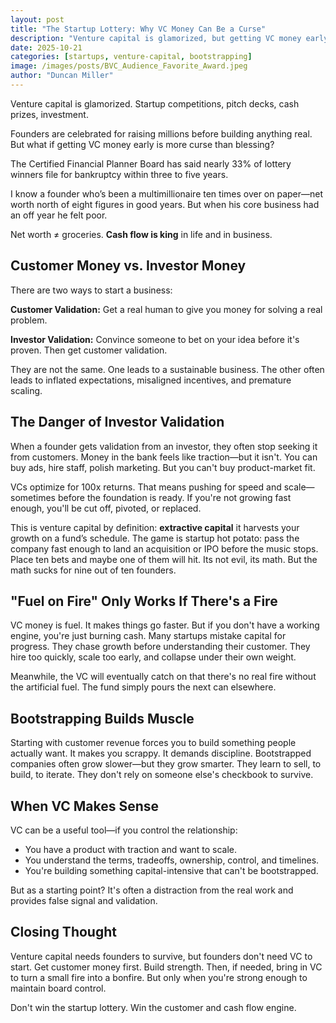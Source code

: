 ```yaml
---
layout: post
title: "The Startup Lottery: Why VC Money Can Be a Curse"
description: "Venture capital is glamorized, but getting VC money early is often more curse than blessing. Here's why customer validation beats investor validation every time."
date: 2025-10-21
categories: [startups, venture-capital, bootstrapping]
image: /images/posts/BVC_Audience_Favorite_Award.jpeg
author: "Duncan Miller"
---
```


Venture capital is glamorized. Startup competitions, pitch decks, cash prizes, investment.

Founders are celebrated for raising millions before building anything real. But what if getting VC money early is more curse than blessing?

The Certified Financial Planner Board has said nearly 33% of lottery winners file for bankruptcy within three to five years.

I know a founder who’s been a multimillionaire ten times over on paper—net worth north of eight figures in good years. But when his core business had an off year he felt poor.

Net worth ≠ groceries. **Cash flow is king** in life and in business.

## Customer Money vs. Investor Money

There are two ways to start a business:

**Customer Validation:** Get a real human to give you money for solving a real problem.

**Investor Validation:** Convince someone to bet on your idea before it's proven. Then get customer validation.

They are not the same. One leads to a sustainable business. The other often leads to inflated expectations, misaligned incentives, and premature scaling.

## The Danger of Investor Validation

When a founder gets validation from an investor, they often stop seeking it from customers. Money in the bank feels like traction—but it isn't. You can buy ads, hire staff, polish marketing. But you can't buy product-market fit.

VCs optimize for 100x returns. That means pushing for speed and scale—sometimes before the foundation is ready. If you're not growing fast enough, you'll be cut off, pivoted, or replaced.

This is venture capital by definition: **extractive capital** it harvests your growth on a fund’s schedule. The game is startup hot potato: pass the company fast enough to land an acquisition or IPO before the music stops. Place ten bets and maybe one of them will hit. Its not evil, its math. But the math sucks for nine out of ten founders.

## "Fuel on Fire" Only Works If There's a Fire

VC money is fuel. It makes things go faster. But if you don't have a working engine, you're just burning cash. Many startups mistake capital for progress. They chase growth before understanding their customer. They hire too quickly, scale too early, and collapse under their own weight.

Meanwhile, the VC will eventually catch on that there's no real fire without the artificial fuel. The fund simply pours the next can elsewhere.

## Bootstrapping Builds Muscle

Starting with customer revenue forces you to build something people actually want. It makes you scrappy. It demands discipline. Bootstrapped companies often grow slower—but they grow smarter. They learn to sell, to build, to iterate. They don't rely on someone else's checkbook to survive.

## When VC Makes Sense

VC can be a useful tool—if you control the relationship:

- You have a product with traction and want to scale.
- You understand the terms, tradeoffs, ownership, control, and timelines.
- You're building something capital-intensive that can't be bootstrapped.

But as a starting point? It's often a distraction from the real work and provides false signal and validation.

## Closing Thought

Venture capital needs founders to survive, but founders don't need VC to start. Get customer money first. Build strength. Then, if needed, bring in VC to turn a small fire into a bonfire. But only when you're strong enough to maintain board control.

Don't win the startup lottery. Win the customer and cash flow engine.
